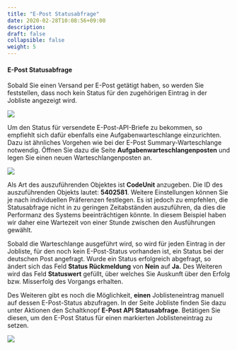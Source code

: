 ```yaml
---
title: "E-Post Statusabfrage"
date: 2020-02-28T10:08:56+09:00
description: 
draft: false
collapsible: false
weight: 5
---
```


#### E-Post Statusabfrage

Sobald Sie einen Versand per E-Post getätigt haben, so werden Sie feststellen, dass noch kein Status für den zugehörigen Eintrag in der Jobliste angezeigt wird.

![](/images/connectornav/epost/statusabfrage.png)

Um den Status für versendete E-Post-API-Briefe zu bekommen, so empfiehlt sich dafür ebenfalls eine Aufgabenwarteschlange einzurichten. Dazu ist ähnliches Vorgehen wie bei der E-Post Summary-Warteschlange notwendig. Öffnen Sie dazu die Seite **Aufgabenwarteschlangenposten** und legen Sie einen neuen Warteschlangenposten an.

![](/images/connectornav/epost/statusabfrage2.png)

Als Art des auszuführenden Objektes ist **CodeUnit** anzugeben. Die ID des auszuführenden Objekts lautet: **5402581**. Weitere Einstellungen können Sie je nach individuellen Präferenzen festlegen. Es ist jedoch zu empfehlen, die Statusabfrage nicht in zu geringen Zeitabständen auszuführen, da dies die Performanz des Systems beeinträchtigen könnte. In diesem Beispiel haben wir daher eine Wartezeit von einer Stunde zwischen den Ausführungen gewählt.

Sobald die Warteschlange ausgeführt wird, so wird für jeden Eintrag in der Jobliste, für den noch kein E-Post-Status vorhanden ist, ein Status bei der deutschen Post angefragt. Wurde ein Status erfolgreich abgefragt, so ändert sich das Feld **Status Rückmeldung** von **Nein** auf **Ja.** Des Weiteren wird das Feld **Statuswert** gefüllt, über welches Sie Auskunft über den Erfolg bzw. Misserfolg des Vorgangs erhalten.

Des Weiteren gibt es noch die Möglichkeit, **einen** Joblisteneintrag manuell auf dessen E-Post-Status abzufragen. In der Seite Jobliste finden Sie dazu unter Aktionen den Schaltknopf **E-Post API Statusabfrage**. Betätigen Sie diesen, um den E-Post Status für einen markierten Joblisteneintrag zu setzen.

![](/images/connectornav/epost/statusabfrage3.png)